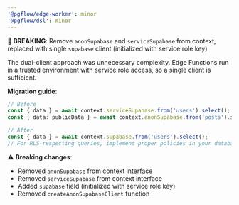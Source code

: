 ```yaml
---
'@pgflow/edge-worker': minor
'@pgflow/dsl': minor
---
```


🚨 **BREAKING**: Remove `anonSupabase` and `serviceSupabase` from context, replaced with single `supabase` client (initialized with service role key)

The dual-client approach was unnecessary complexity. Edge Functions run in a trusted environment with service role access, so a single client is sufficient.

**Migration guide**:

```typescript
// Before
const { data } = await context.serviceSupabase.from('users').select();
const { data: publicData } = await context.anonSupabase.from('posts').select();

// After
const { data } = await context.supabase.from('users').select();
// For RLS-respecting queries, implement proper policies in your database
```

⚠️ **Breaking changes**:

- Removed `anonSupabase` from context interface
- Removed `serviceSupabase` from context interface
- Added `supabase` field (initialized with service role key)
- Removed `createAnonSupabaseClient` function
